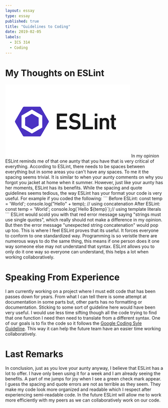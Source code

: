 ```yaml
---
layout: essay
type: essay
published: true
title: "Guidelines to Coding"
date: 2019-02-05
labels:
  - ICS 314
  - Coding
---
```

# My Thoughts on ESLint
<img class="ui medium right floating image" src="../images/ESLint_logo.png">
In my opinion ESLint reminds me of that one aunty that you have that is very critical of everything. According to ESLint, there needs to be spaces between everything but in some areas you can't have any spaces. To me it the spacing seems trivial. It is similar to when your aunty comments on why you forgot you jacket at home when it summer. However, just like your aunty has her moments, ESLint has its benefits. While the spacing and quote guidelines seems tedious, the way ESLint has your format your code is very useful. For example if you coded the following:
```
Before ESLint:
const temp = 'World';
console.log("Hello" + temp); // using concatenation
After ESLint:
const temp = 'World';
console.log(`Hello ${temp}`);// using template literals
```
ESLint would scold you with that red error message saying "strings must use single quotes", which really should not make a difference in my opinion. But then the error message "unexpected string concatenation" would pop up too. This is where I feel ESLint proves that its useful. It forces everyone to conform to one standardized way. Programming is so veristle there are numerous ways to do the same thing, this means if one person does it one way someone else may not understand that syntax. ESLint allows you to only do it one way so everyone can understand, this helps a lot when working collaboratively.

# Speaking From Experience
I am currently working on a project where I must edit code that has been passes down for years. From what I can tell there is some attempt at documentation in some parts but, other parts has no formatting or documentation. Sticking to some sort of guideline here would have been very useful. I would use less time sifting though all the code trying to find that one function I need then need to translate from a different syntax. One of our goals is to fix the code so it follows the [Google Coding Syle Guideline](https://google.github.io/styleguide/cppguide.html). This way it can help the future team have an easier time working collaboratively. 

# Last Remarks
In conclusion, just as you love your aunty anyway, I believe that ESLint has a lot to offer. I have only been using it for a week and I am already seeing the benefits. A part of me jumps for joy when I see a green check mark appear. I guess the spacing and quote errors are not as terrible as they seem. They make my code look more organized and readable which I respect after experiencing semi-readable code. In the future ESLint will allow me to work more efficiently with my peers as we can collaboratively work on our code.